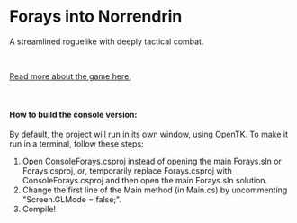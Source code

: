 Forays into Norrendrin
======================

A streamlined roguelike with deeply tactical combat.

<br>

[Read more about the game here.](http://forays.github.io/)

<br>

#### How to build the console version:

By default, the project will run in its own window, using
OpenTK. To make it run in a terminal, follow these steps:

1. Open ConsoleForays.csproj instead of opening the main
   Forays.sln or Forays.csproj, *or*, temporarily replace
   Forays.csproj with ConsoleForays.csproj and then open
   the main Forays.sln solution.
2. Change the first line of the Main method (in Main.cs)
   by uncommenting "Screen.GLMode = false;".
3. Compile!

